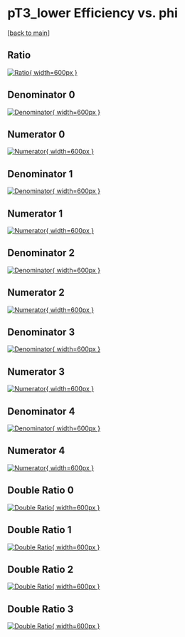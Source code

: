# pT3_lower Efficiency vs. phi

[[back to main](./)]



## Ratio

[![Ratio](../mtv/var/pT3_lower_vtr_11_1_eff_phi.png){ width=600px }](../mtv/var/pT3_lower_vtr_11_1_eff_phi.pdf)

## Denominator 0

[![Denominator](../mtv/den/pT3_lower_vtr_11_1_eff_phi_den0.png){ width=600px }](../mtv/den/pT3_lower_vtr_11_1_eff_phi_den0.pdf)

## Numerator 0

[![Numerator](../mtv/num/pT3_lower_vtr_11_1_eff_phi_num0.png){ width=600px }](../mtv/num/pT3_lower_vtr_11_1_eff_phi_num0.pdf)

## Denominator 1

[![Denominator](../mtv/den/pT3_lower_vtr_11_1_eff_phi_den1.png){ width=600px }](../mtv/den/pT3_lower_vtr_11_1_eff_phi_den1.pdf)

## Numerator 1

[![Numerator](../mtv/num/pT3_lower_vtr_11_1_eff_phi_num1.png){ width=600px }](../mtv/num/pT3_lower_vtr_11_1_eff_phi_num1.pdf)

## Denominator 2

[![Denominator](../mtv/den/pT3_lower_vtr_11_1_eff_phi_den2.png){ width=600px }](../mtv/den/pT3_lower_vtr_11_1_eff_phi_den2.pdf)

## Numerator 2

[![Numerator](../mtv/num/pT3_lower_vtr_11_1_eff_phi_num2.png){ width=600px }](../mtv/num/pT3_lower_vtr_11_1_eff_phi_num2.pdf)

## Denominator 3

[![Denominator](../mtv/den/pT3_lower_vtr_11_1_eff_phi_den3.png){ width=600px }](../mtv/den/pT3_lower_vtr_11_1_eff_phi_den3.pdf)

## Numerator 3

[![Numerator](../mtv/num/pT3_lower_vtr_11_1_eff_phi_num3.png){ width=600px }](../mtv/num/pT3_lower_vtr_11_1_eff_phi_num3.pdf)

## Denominator 4

[![Denominator](../mtv/den/pT3_lower_vtr_11_1_eff_phi_den4.png){ width=600px }](../mtv/den/pT3_lower_vtr_11_1_eff_phi_den4.pdf)

## Numerator 4

[![Numerator](../mtv/num/pT3_lower_vtr_11_1_eff_phi_num4.png){ width=600px }](../mtv/num/pT3_lower_vtr_11_1_eff_phi_num4.pdf)

## Double Ratio 0

[![Double Ratio](../mtv/ratio/pT3_lower_vtr_11_1_eff_phi_ratio0.png){ width=600px }](../mtv/ratio/pT3_lower_vtr_11_1_eff_phi_ratio0.pdf)

## Double Ratio 1

[![Double Ratio](../mtv/ratio/pT3_lower_vtr_11_1_eff_phi_ratio1.png){ width=600px }](../mtv/ratio/pT3_lower_vtr_11_1_eff_phi_ratio1.pdf)

## Double Ratio 2

[![Double Ratio](../mtv/ratio/pT3_lower_vtr_11_1_eff_phi_ratio2.png){ width=600px }](../mtv/ratio/pT3_lower_vtr_11_1_eff_phi_ratio2.pdf)

## Double Ratio 3

[![Double Ratio](../mtv/ratio/pT3_lower_vtr_11_1_eff_phi_ratio3.png){ width=600px }](../mtv/ratio/pT3_lower_vtr_11_1_eff_phi_ratio3.pdf)

